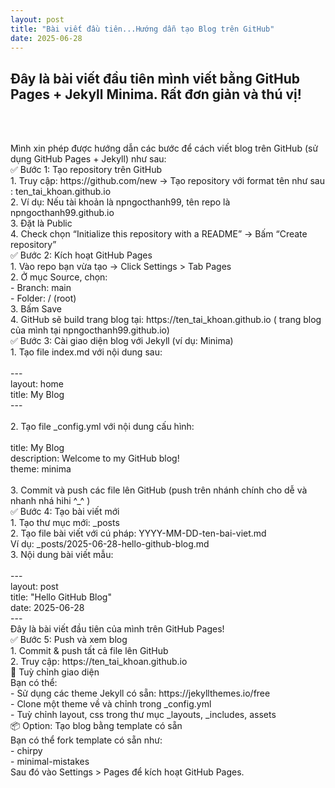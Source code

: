 ```yaml
---
layout: post
title: "Bài viết đầu tiên...Hướng dẫn tạo Blog trên GitHub"
date: 2025-06-28
---
```


<h2>Đây là bài viết đầu tiên mình viết bằng GitHub Pages + Jekyll Minima. Rất đơn giản và thú vị!</h2><br />
<br />
<p>
Mình xin phép được hướng dẫn các bước để cách viết blog trên GitHub (sử dụng GitHub Pages + Jekyll) như sau: <br />
✅ Bước 1: Tạo repository trên GitHub  <br />
  1. Truy cập: https://github.com/new -> Tạo repository với format tên như sau : ten_tai_khoan.github.io<br />
  2. Ví dụ: Nếu tài khoản là npngocthanh99, tên repo là npngocthanh99.github.io<br />
  3. Đặt là Public<br />
  4. Check chọn “Initialize this repository with a README” -> Bấm “Create repository” <br />
✅ Bước 2: Kích hoạt GitHub Pages<br />
  1. Vào repo bạn vừa tạo -> Click Settings > Tab Pages<br />
  2. Ở mục Source, chọn:<br />
     - Branch: main <br />
     - Folder: / (root) <br />
  3. Bấm Save <br />
  4. GitHub sẽ build trang blog tại: https://ten_tai_khoan.github.io ( trang blog của mình tại npngocthanh99.github.io)<br />
✅ Bước 3: Cài giao diện blog với Jekyll (ví dụ: Minima)<br />
  1. Tạo file index.md với nội dung sau:<br />
<br />
     ---<br />
     layout: home<br />
     title: My Blog<br />
     ---<br />
     <br />
  2. Tạo file _config.yml với nội dung cấu hình:<br />
     <br />
     title: My Blog<br />
     description: Welcome to my GitHub blog!<br />
     theme: minima<br />
<br />
  3. Commit và push các file lên GitHub (push trên nhánh chính cho dễ và nhanh nhá hihi ^_^ )<br />
✅ Bước 4: Tạo bài viết mới<br />
  1. Tạo thư mục mới: _posts<br />
  2. Tạo file bài viết với cú pháp: YYYY-MM-DD-ten-bai-viet.md<br />
     Ví dụ: _posts/2025-06-28-hello-github-blog.md<br />
  3. Nội dung bài viết mẫu:<br />
<br />
     ---<br />
     layout: post<br />
     title: "Hello GitHub Blog"<br />
     date: 2025-06-28<br />
     ---<br />
Đây là bài viết đầu tiên của mình trên GitHub Pages!<br />
✅ Bước 5: Push và xem blog<br />
  1. Commit & push tất cả file lên GitHub<br />
  2. Truy cập: https://ten_tai_khoan.github.io<br />
🎨 Tuỳ chỉnh giao diện<br />
 Bạn có thể:<br />
   - Sử dụng các theme Jekyll có sẵn: https://jekyllthemes.io/free<br />
   - Clone một theme về và chỉnh trong _config.yml<br />
   - Tuỳ chỉnh layout, css trong thư mục _layouts, _includes, assets<br />
📦 Option: Tạo blog bằng template có sẵn<br />
 Bạn có thể fork template có sẵn như:<br />
   - chirpy<br />
   - minimal-mistakes<br />
 Sau đó vào Settings > Pages để kích hoạt GitHub Pages.<br />
</p>
